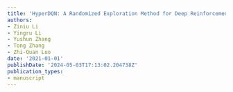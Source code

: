 ```yaml
---
title: 'HyperDQN: A Randomized Exploration Method for Deep Reinforcement Learning'
authors:
- Ziniu Li
- Yingru Li
- Yushun Zhang
- Tong Zhang
- Zhi-Quan Luo
date: '2021-01-01'
publishDate: '2024-05-03T17:13:02.204738Z'
publication_types:
- manuscript
---
```

